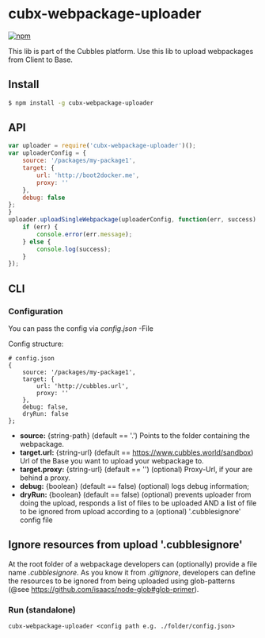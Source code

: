 # cubx-webpackage-uploader

[![npm][npm-image]][npm-url]

This lib is part of the Cubbles platform. Use this lib to upload webpackages from Client to Base.

## Install

```sh
$ npm install -g cubx-webpackage-uploader
```

## API
```js
var uploader = require('cubx-webpackage-uploader')();
var uploaderConfig = {
    source: '/packages/my-package1',
    target: {
        url: 'http://boot2docker.me',
        proxy: ''
    },
    debug: false
};
}
uploader.uploadSingleWebpackage(uploaderConfig, function(err, success) {
    if (err) {
        console.error(err.message);
    } else {
        console.log(success);
    }
});
```

## CLI

### Configuration

You can pass the config via _config.json_ -File

Config structure:

```
# config.json
{
    source: '/packages/my-package1',
    target: {
        url: 'http://cubbles.url',
        proxy: ''
    },
    debug: false,
    dryRun: false
};
```

* **source:** {string-path} (default == '.') Points to the folder containing the webpackage.
* **target.url:** {string-url} (default == https://www.cubbles.world/sandbox) Url of the Base you want to upload your webpackage to.
* **target.proxy:** {string-url} (default == '') (optional) Proxy-Url, if your are behind a proxy.
* **debug:** {boolean} (default == false) (optional) logs debug information;
* **dryRun:** {boolean} (default == false) (optional) prevents uploader from doing the upload, responds a list of files 
  to be uploaded AND a list of file to be ignored from upload according to a (optional) '.cubblesignore' config file

## Ignore resources from upload '.cubblesignore'
At the root folder of a webpackage developers can (optionally) provide a file name _.cubblesignore_. As you know it from _.gitignore_, 
 developers can define the resources to be ignored from being uploaded using glob-patterns (@see https://github.com/isaacs/node-glob#glob-primer). 

### Run (standalone)

    cubx-webpackage-uploader <config path e.g. ./folder/config.json>

[npm-image]: https://img.shields.io/npm/v/cubx-webpackage-uploader.svg?style=flat
[npm-url]: https://npmjs.org/package/cubx-webpackage-uploader